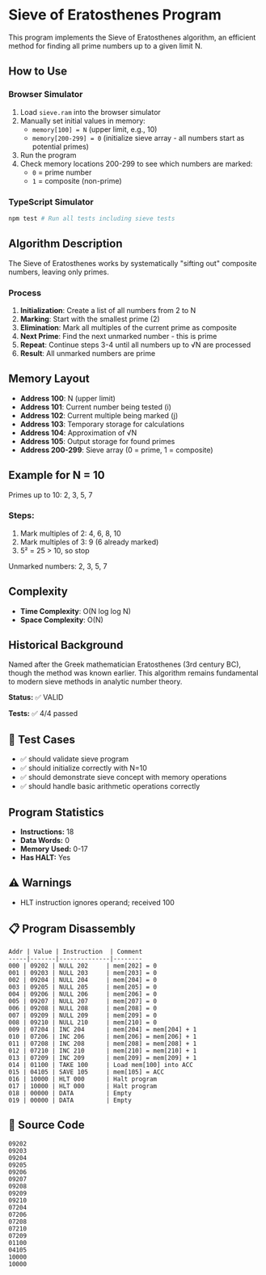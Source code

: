 # Sieve of Eratosthenes Program

This program implements the Sieve of Eratosthenes algorithm, an efficient method for finding all prime numbers up to a given limit N.

## How to Use

### Browser Simulator
1. Load `sieve.ram` into the browser simulator
2. Manually set initial values in memory:
   - `memory[100] = N` (upper limit, e.g., 10)
   - `memory[200-299] = 0` (initialize sieve array - all numbers start as potential primes)
3. Run the program
4. Check memory locations 200-299 to see which numbers are marked:
   - `0` = prime number
   - `1` = composite (non-prime)

### TypeScript Simulator
```bash
npm test # Run all tests including sieve tests
```

## Algorithm Description

The Sieve of Eratosthenes works by systematically "sifting out" composite numbers, leaving only primes.

### Process
1. **Initialization**: Create a list of all numbers from 2 to N
2. **Marking**: Start with the smallest prime (2)
3. **Elimination**: Mark all multiples of the current prime as composite
4. **Next Prime**: Find the next unmarked number - this is prime
5. **Repeat**: Continue steps 3-4 until all numbers up to √N are processed
6. **Result**: All unmarked numbers are prime

## Memory Layout
- **Address 100**: N (upper limit)
- **Address 101**: Current number being tested (i)
- **Address 102**: Current multiple being marked (j)
- **Address 103**: Temporary storage for calculations
- **Address 104**: Approximation of √N
- **Address 105**: Output storage for found primes
- **Address 200-299**: Sieve array (0 = prime, 1 = composite)

## Example for N = 10

Primes up to 10: 2, 3, 5, 7

### Steps:
1. Mark multiples of 2: 4, 6, 8, 10
2. Mark multiples of 3: 9 (6 already marked)
3. 5² = 25 > 10, so stop

Unmarked numbers: 2, 3, 5, 7

## Complexity
- **Time Complexity**: O(N log log N)
- **Space Complexity**: O(N)

## Historical Background

Named after the Greek mathematician Eratosthenes (3rd century BC), though the method was known earlier. This algorithm remains fundamental to modern sieve methods in analytic number theory.

<!-- AUTO_GENERATED_DOCS_START -->
<!-- Everything below this line will be replaced by auto-generated documentation -->

**Status:** ✅ VALID

**Tests:** ✅ 4/4 passed

## 🧪 Test Cases

- ✅ should validate sieve program
- ✅ should initialize correctly with N=10
- ✅ should demonstrate sieve concept with memory operations
- ✅ should handle basic arithmetic operations correctly

## Program Statistics

- **Instructions:** 18
- **Data Words:** 0
- **Memory Used:** 0-17
- **Has HALT:** Yes

## ⚠️ Warnings

- HLT instruction ignores operand; received 100

## 📋 Program Disassembly

```
Addr | Value | Instruction  | Comment
-----|-------|--------------|--------
000 | 09202 | NULL 202     | mem[202] = 0
001 | 09203 | NULL 203     | mem[203] = 0
002 | 09204 | NULL 204     | mem[204] = 0
003 | 09205 | NULL 205     | mem[205] = 0
004 | 09206 | NULL 206     | mem[206] = 0
005 | 09207 | NULL 207     | mem[207] = 0
006 | 09208 | NULL 208     | mem[208] = 0
007 | 09209 | NULL 209     | mem[209] = 0
008 | 09210 | NULL 210     | mem[210] = 0
009 | 07204 | INC 204      | mem[204] = mem[204] + 1
010 | 07206 | INC 206      | mem[206] = mem[206] + 1
011 | 07208 | INC 208      | mem[208] = mem[208] + 1
012 | 07210 | INC 210      | mem[210] = mem[210] + 1
013 | 07209 | INC 209      | mem[209] = mem[209] + 1
014 | 01100 | TAKE 100     | Load mem[100] into ACC
015 | 04105 | SAVE 105     | mem[105] = ACC
016 | 10000 | HLT 000      | Halt program
017 | 10000 | HLT 000      | Halt program
018 | 00000 | DATA         | Empty
019 | 00000 | DATA         | Empty
```

## 💾 Source Code

```
09202
09203
09204
09205
09206
09207
09208
09209
09210
07204
07206
07208
07210
07209
01100
04105
10000
10000
```
